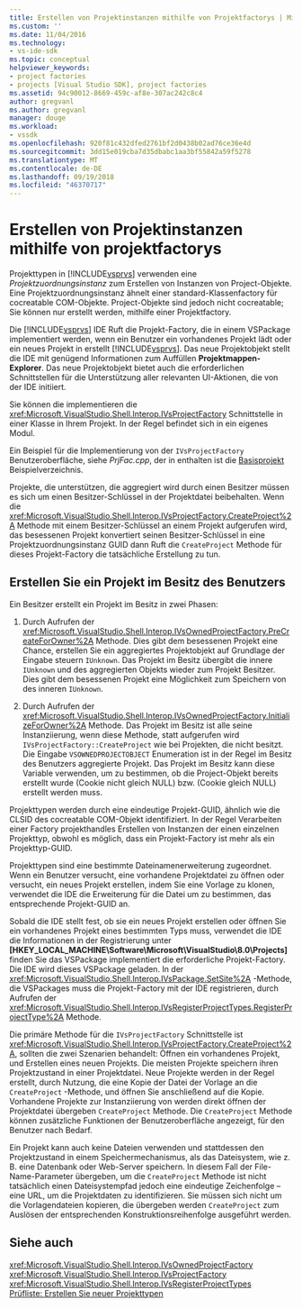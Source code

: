 ```yaml
---
title: Erstellen von Projektinstanzen mithilfe von Projektfactorys | Microsoft-Dokumentation
ms.custom: ''
ms.date: 11/04/2016
ms.technology:
- vs-ide-sdk
ms.topic: conceptual
helpviewer_keywords:
- project factories
- projects [Visual Studio SDK], project factories
ms.assetid: 94c90012-8669-459c-af8e-307ac242c8c4
author: gregvanl
ms.author: gregvanl
manager: douge
ms.workload:
- vssdk
ms.openlocfilehash: 920f81c432dfed2761bf2d0438b02ad76ce36e4d
ms.sourcegitcommit: 3dd15e019cba7d35dbabc1aa3bf55842a59f5278
ms.translationtype: MT
ms.contentlocale: de-DE
ms.lasthandoff: 09/19/2018
ms.locfileid: "46370717"
---
```

# <a name="create-project-instances-by-using-project-factories"></a>Erstellen von Projektinstanzen mithilfe von projektfactorys
Projekttypen in [!INCLUDE[vsprvs](../../code-quality/includes/vsprvs_md.md)] verwenden eine *Projektzuordnungsinstanz* zum Erstellen von Instanzen von Project-Objekte. Eine Projektzuordnungsinstanz ähnelt einer standard-Klassenfactory für cocreatable COM-Objekte. Project-Objekte sind jedoch nicht cocreatable; Sie können nur erstellt werden, mithilfe einer Projektfactory.  
  
 Die [!INCLUDE[vsprvs](../../code-quality/includes/vsprvs_md.md)] IDE Ruft die Projekt-Factory, die in einem VSPackage implementiert werden, wenn ein Benutzer ein vorhandenes Projekt lädt oder ein neues Projekt in erstellt [!INCLUDE[vsprvs](../../code-quality/includes/vsprvs_md.md)]. Das neue Projektobjekt stellt die IDE mit genügend Informationen zum Auffüllen **Projektmappen-Explorer**. Das neue Projektobjekt bietet auch die erforderlichen Schnittstellen für die Unterstützung aller relevanten UI-Aktionen, die von der IDE initiiert.  
  
 Sie können die implementieren die <xref:Microsoft.VisualStudio.Shell.Interop.IVsProjectFactory> Schnittstelle in einer Klasse in Ihrem Projekt. In der Regel befindet sich in ein eigenes Modul.  
  
 Ein Beispiel für die Implementierung von der `IVsProjectFactory` Benutzeroberfläche, siehe *PrjFac.cpp*, der in enthalten ist die [Basisprojekt](https://www.microsoft.com/download/details.aspx?id=55984) Beispielverzeichnis.  
  
 Projekte, die unterstützen, die aggregiert wird durch einen Besitzer müssen es sich um einen Besitzer-Schlüssel in der Projektdatei beibehalten. Wenn die <xref:Microsoft.VisualStudio.Shell.Interop.IVsProjectFactory.CreateProject%2A> Methode mit einem Besitzer-Schlüssel an einem Projekt aufgerufen wird, das besessenen Projekt konvertiert seinen Besitzer-Schlüssel in eine Projektzuordnungsinstanz GUID dann Ruft die `CreateProject` Methode für dieses Projekt-Factory die tatsächliche Erstellung zu tun.  
  
## <a name="create-an-owned-project"></a>Erstellen Sie ein Projekt im Besitz des Benutzers  
 Ein Besitzer erstellt ein Projekt im Besitz in zwei Phasen:  
  
1.  Durch Aufrufen der <xref:Microsoft.VisualStudio.Shell.Interop.IVsOwnedProjectFactory.PreCreateForOwner%2A> Methode. Dies gibt dem besessenen Projekt eine Chance, erstellen Sie ein aggregiertes Projektobjekt auf Grundlage der Eingabe steuern `IUnknown`. Das Projekt im Besitz übergibt die innere `IUnknown` und des aggregierten Objekts wieder zum Projekt Besitzer. Dies gibt dem besessenen Projekt eine Möglichkeit zum Speichern von des inneren `IUnknown`.  
  
2.  Durch Aufrufen der <xref:Microsoft.VisualStudio.Shell.Interop.IVsOwnedProjectFactory.InitializeForOwner%2A> Methode. Das Projekt im Besitz ist alle seine Instanziierung, wenn diese Methode, statt aufgerufen wird `IVsProjectFactory::CreateProject` wie bei Projekten, die nicht besitzt. Die Eingabe `VSOWNEDPROJECTOBJECT` Enumeration ist in der Regel im Besitz des Benutzers aggregierte Projekt. Das Projekt im Besitz kann diese Variable verwenden, um zu bestimmen, ob die Project-Objekt bereits erstellt wurde (Cookie nicht gleich NULL) bzw. (Cookie gleich NULL) erstellt werden muss.  
  
 Projekttypen werden durch eine eindeutige Projekt-GUID, ähnlich wie die CLSID des cocreatable COM-Objekt identifiziert. In der Regel Verarbeiten einer Factory projekthandles Erstellen von Instanzen der einen einzelnen Projekttyp, obwohl es möglich, dass ein Projekt-Factory ist mehr als ein Projekttyp-GUID.  
  
 Projekttypen sind eine bestimmte Dateinamenerweiterung zugeordnet. Wenn ein Benutzer versucht, eine vorhandene Projektdatei zu öffnen oder versucht, ein neues Projekt erstellen, indem Sie eine Vorlage zu klonen, verwendet die IDE die Erweiterung für die Datei um zu bestimmen, das entsprechende Projekt-GUID an.  
  
 Sobald die IDE stellt fest, ob sie ein neues Projekt erstellen oder öffnen Sie ein vorhandenes Projekt eines bestimmten Typs muss, verwendet die IDE die Informationen in der Registrierung unter **[HKEY_LOCAL_MACHINE\Software\Microsoft\VisualStudio\8.0\Projects]**  finden Sie das VSPackage implementiert die erforderliche Projekt-Factory. Die IDE wird dieses VSPackage geladen. In der <xref:Microsoft.VisualStudio.Shell.Interop.IVsPackage.SetSite%2A> -Methode, die VSPackages muss die Projekt-Factory mit der IDE registrieren, durch Aufrufen der <xref:Microsoft.VisualStudio.Shell.Interop.IVsRegisterProjectTypes.RegisterProjectType%2A> Methode.  
  
 Die primäre Methode für die `IVsProjectFactory` Schnittstelle ist <xref:Microsoft.VisualStudio.Shell.Interop.IVsProjectFactory.CreateProject%2A>, sollten die zwei Szenarien behandelt: Öffnen ein vorhandenes Projekt, und Erstellen eines neuen Projekts. Die meisten Projekte speichern ihren Projektzustand in einer Projektdatei. Neue Projekte werden in der Regel erstellt, durch Nutzung, die eine Kopie der Datei der Vorlage an die `CreateProject` -Methode, und öffnen Sie anschließend auf die Kopie. Vorhandene Projekte zur Instanziierung von werden direkt öffnen der Projektdatei übergeben `CreateProject` Methode. Die `CreateProject` Methode können zusätzliche Funktionen der Benutzeroberfläche angezeigt, für den Benutzer nach Bedarf.  
  
 Ein Projekt kann auch keine Dateien verwenden und stattdessen den Projektzustand in einem Speichermechanismus, als das Dateisystem, wie z. B. eine Datenbank oder Web-Server speichern. In diesem Fall der File-Name-Parameter übergeben, um die `CreateProject` Methode ist nicht tatsächlich einen Dateisystempfad jedoch eine eindeutige Zeichenfolge – eine URL, um die Projektdaten zu identifizieren. Sie müssen sich nicht um die Vorlagendateien kopieren, die übergeben werden `CreateProject` zum Auslösen der entsprechenden Konstruktionsreihenfolge ausgeführt werden.  
  
## <a name="see-also"></a>Siehe auch  
 <xref:Microsoft.VisualStudio.Shell.Interop.IVsOwnedProjectFactory>   
 <xref:Microsoft.VisualStudio.Shell.Interop.IVsProjectFactory>   
 <xref:Microsoft.VisualStudio.Shell.Interop.IVsRegisterProjectTypes>   
 [Prüfliste: Erstellen Sie neuer Projekttypen](../../extensibility/internals/checklist-creating-new-project-types.md)